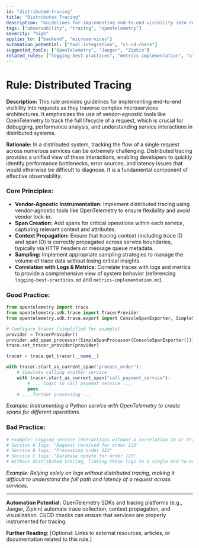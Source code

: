```yaml
---
id: "distributed-tracing"
title: "Distributed Tracing"
description: "Guidelines for implementing end-to-end visibility into requests using OpenTelemetry for complex microservices architectures."
tags: ["observability", "tracing", "opentelemetry"]
severity: "high"
applies_to: ["backend", "microservices"]
automation_potential: ["tool-integration", "ci-cd-check"]
suggested_tools: ["OpenTelemetry", "Jaeger", "Zipkin"]
related_rules: ["logging-best-practices", "metrics-implementation", "alerting-strategy"]
---
```


# Rule: Distributed Tracing

**Description:** This rule provides guidelines for implementing end-to-end visibility into requests as they traverse complex microservices architectures. It emphasizes the use of vendor-agnostic tools like OpenTelemetry to track the full lifecycle of a request, which is crucial for debugging, performance analysis, and understanding service interactions in distributed systems.

**Rationale:** In a distributed system, tracking the flow of a single request across numerous services can be extremely challenging. Distributed tracing provides a unified view of these interactions, enabling developers to quickly identify performance bottlenecks, error sources, and latency issues that would otherwise be difficult to diagnose. It is a fundamental component of effective observability.

### Core Principles:
- **Vendor-Agnostic Instrumentation:** Implement distributed tracing using vendor-agnostic tools like OpenTelemetry to ensure flexibility and avoid vendor lock-in.
- **Span Creation:** Add spans for critical operations within each service, capturing relevant context and attributes.
- **Context Propagation:** Ensure that tracing context (including trace ID and span ID) is correctly propagated across service boundaries, typically via HTTP headers or message queue metadata.
- **Sampling:** Implement appropriate sampling strategies to manage the volume of trace data without losing critical insights.
- **Correlation with Logs & Metrics:** Correlate traces with logs and metrics to provide a comprehensive view of system behavior (referencing `logging-best-practices.md` and `metrics-implementation.md`).

### Good Practice:
```python
from opentelemetry import trace
from opentelemetry.sdk.trace import TracerProvider
from opentelemetry.sdk.trace.export import ConsoleSpanExporter, SimpleSpanProcessor

# Configure tracer (simplified for example)
provider = TracerProvider()
provider.add_span_processor(SimpleSpanProcessor(ConsoleSpanExporter()))
trace.set_tracer_provider(provider)

tracer = trace.get_tracer(__name__)

with tracer.start_as_current_span("process_order"):
    # Simulate calling another service
    with tracer.start_as_current_span("call_payment_service"):
        # ... logic to call payment service ...
        pass
    # ... further processing ...
```
*Example: Instrumenting a Python service with OpenTelemetry to create spans for different operations.*

### Bad Practice:
```python
# Example: Logging service interactions without a correlation ID or tracing context
# Service A logs: "Request received for order 123"
# Service B logs: "Processing order 123"
# Service C logs: "Database update for order 123"
# Without distributed tracing, linking these logs to a single end-to-end request is manual and error-prone.
```
*Example: Relying solely on logs without distributed tracing, making it difficult to understand the full path and latency of a request across services.*

---

**Automation Potential:** OpenTelemetry SDKs and tracing platforms (e.g., Jaeger, Zipkin) automate trace collection, context propagation, and visualization. CI/CD checks can ensure that services are properly instrumented for tracing.

**Further Reading:** [Optional: Links to external resources, articles, or documentation related to this rule.]
